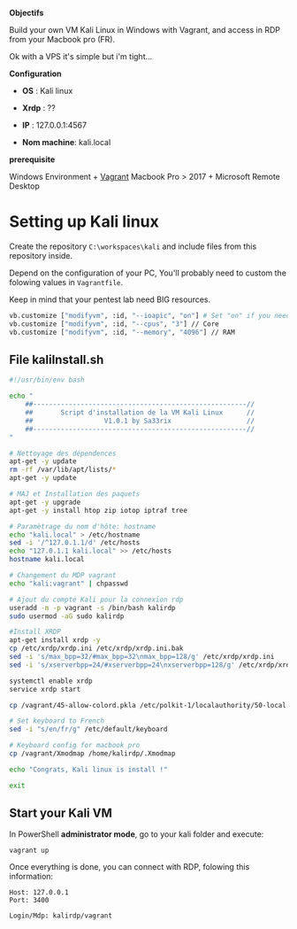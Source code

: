 **Objectifs**

Build your own VM Kali Linux in Windows with Vagrant, and access in RDP from your Macbook pro (FR).

Ok with a VPS it's simple but i'm tight...

**Configuration**
>>>

* **OS** : Kali linux
* **Xrdp** : ??
* **IP** : 127.0.0.1:4567

* **Nom machine**: kali.local

>>>

**prerequisite**

Windows Environment + [Vagrant](https://www.vagrantup.com/intro/getting-started/install.html)
Macbook Pro > 2017 + Microsoft Remote Desktop 

# Setting up Kali linux

Create the repository `C:\workspaces\kali` and include files from this repository inside.

Depend on the configuration of your PC, You'll probably need to custom the folowing values in `Vagrantfile`.

Keep in mind that your pentest lab need BIG resources.

```bash
vb.customize ["modifyvm", :id, "--ioapic", "on"] # Set "on" if you need more than 1 CPU
vb.customize ["modifyvm", :id, "--cpus", "3"] // Core 
vb.customize ["modifyvm", :id, "--memory", "4096"] // RAM
```

## File kaliInstall.sh

```bash
#!/usr/bin/env bash

echo "
    ##------------------------------------------------------//
    ##       Script d'installation de la VM Kali Linux      //
    ##                  V1.0.1 by Sa33rix                   //
    ##------------------------------------------------------//
"

# Nettoyage des dépendences
apt-get -y update
rm -rf /var/lib/apt/lists/*
apt-get -y update

# MAJ et Installation des paquets
apt-get -y upgrade
apt-get -y install htop zip iotop iptraf tree

# Paramètrage du nom d'hôte: hostname
echo "kali.local" > /etc/hostname
sed -i '/^127.0.1.1/d' /etc/hosts
echo "127.0.1.1 kali.local" >> /etc/hosts
hostname kali.local

# Changement du MDP vagrant
echo "kali:vagrant" | chpasswd

# Ajout du compte Kali pour la connexion rdp
useradd -m -p vagrant -s /bin/bash kalirdp
sudo usermod -aG sudo kalirdp

#Install XRDP
apt-get install xrdp -y
cp /etc/xrdp/xrdp.ini /etc/xrdp/xrdp.ini.bak
sed -i 's/max_bpp=32/#max_bpp=32\nmax_bpp=128/g' /etc/xrdp/xrdp.ini
sed -i 's/xserverbpp=24/#xserverbpp=24\nxserverbpp=128/g' /etc/xrdp/xrdp.ini

systemctl enable xrdp
service xrdp start

cp /vagrant/45-allow-colord.pkla /etc/polkit-1/localauthority/50-local.d/45-allow-colord.pkla

# Set keyboard to French
sed -i "s/en/fr/g" /etc/default/keyboard

# Keyboard config for macbook pro
cp /vagrant/Xmodmap /home/kalirdp/.Xmodmap

echo "Congrats, Kali linux is install !"

exit
```

## Start your Kali VM
In PowerShell **administrator mode**, go to your kali folder and execute: 
```shell
vagrant up
```

Once everything is done, you can connect with RDP, folowing this information:
```
Host: 127.0.0.1
Port: 3400

Login/Mdp: kalirdp/vagrant
```
